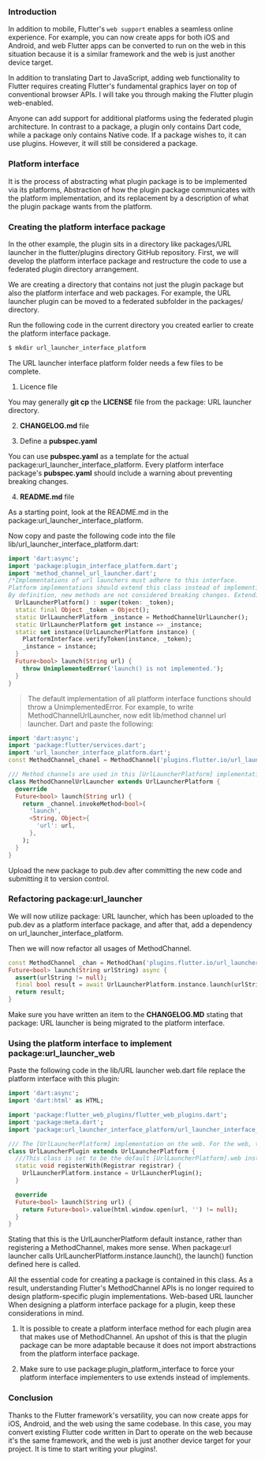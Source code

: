### Introduction
In addition to mobile, Flutter's `web support` enables a seamless online experience. For example, you can now create apps for both iOS and Android, and web Flutter apps can be converted to run on the web in this situation because it is a similar framework and the web is just another device target. 

In addition to translating Dart to JavaScript, adding web functionality to Flutter requires creating Flutter's fundamental graphics layer on top of conventional browser APIs. I will take you through making the Flutter plugin web-enabled.

Anyone can add support for additional platforms using the federated plugin architecture. In contrast to a package, a plugin only contains Dart code, while a package only contains Native code. If a package wishes to, it can use plugins. However, it will still be considered a package.

### Platform interface
It is the process of abstracting what plugin package is to be implemented via its platforms,  Abstraction of how the plugin package communicates with the platform implementation, and its replacement by a description of what the plugin package wants from the platform.

### Creating the platform interface package
In the other example, the plugin sits in a directory like packages/URL launcher in the flutter/plugins directory GitHub repository. First, we will develop the platform interface package and restructure the code to use a federated plugin directory arrangement. 

We are creating a directory that contains not just the plugin package but also the platform interface and web packages. For example, the URL launcher plugin can be moved to a federated subfolder in the packages/ directory. 

Run the following code in the current directory you created earlier to create the platform interface package.

```bash
$ mkdir url_launcher_interface_platform
```

The URL launcher interface platform folder needs a few files to be complete.

1. Licence file

You may generally **git cp** the **LICENSE** file from the package: URL launcher directory.

2. **CHANGELOG.md** file

3. Define a **pubspec.yaml**

You can use **pubspec.yaml** as a template for the actual package:url_launcher_interface_platform. Every platform interface package's **pubspec.yaml** should include a warning about preventing breaking changes.

4.  **README.md** file

As a starting point, look at the README.md in the package:url_launcher_interface_platform.

Now copy and paste the following code into the file lib/url_launcher_interface_platform.dart:

```dart
import 'dart:async';
import 'package:plugin_interface_platform.dart';
import 'method_channel_url_launcher.dart';
/*Implementations of url launchers must adhere to this interface.
Platform implementations should extend this class instead of implementing a URL launcher.
By definition, new methods are not considered breaking changes. Extending this class (with extends) assures that the subclass receives the default implementation, whereas the newly added interface will damage platform implementations of this interface.*/
  UrlLauncherPlatform() : super(token: _token);
  static final Object _token = Object();
  static UrlLauncherPlatform _instance = MethodChannelUrlLauncher();
  static UrlLauncherPlatform get instance => _instance;
  static set instance(UrlLauncherPlatform instance) {
    PlatformInterface.verifyToken(instance, _token);
    _instance = instance;
  }
  Future<bool> launch(String url) {
    throw UnimplementedError('launch() is not implemented.');
  }
}
```

> The default implementation of all platform interface functions should throw a UnimplementedError. For example, to write MethodChannelUrlLauncher, now edit lib/method channel url launcher. Dart and paste the following:
> 
```dart
import 'dart:async';
import 'package:flutter/services.dart';
import 'url_launcher_interface_platform.dart';
const MethodChannel_chanel = MethodChannel('plugins.flutter.io/url_launcher');

/// Method channels are used in this [UrlLauncherPlatform] implementation.
class MethodChannelUrlLauncher extends UrlLauncherPlatform {
  @override
  Future<bool> launch(String url) {
    return _channel.invokeMethod<bool>(
      'launch',
      <String, Object>{
        'url': url,
      },
    );
  }
}
```

Upload the new package to pub.dev after committing the new code and submitting it to version control.

### Refactoring package:url_launcher
We will now utilize package: URL launcher, which has been uploaded to the pub.dev as a platform interface package, and after that, add a dependency on url_launcher_interface_platform.

Then we will now refactor all usages of MethodChannel.

```dart
const MethodChannel _chan = MethodChan('plugins.flutter.io/url_launcher');
Future<bool> launch(String urlString) async {
  assert(urlString != null);
  final bool result = await UrlLauncherPlatform.instance.launch(urlString);
  return result;
}
```

Make sure you have written an item to the **CHANGELOG.MD** stating that package: URL launcher is being migrated to the platform interface.

### Using the platform interface to implement package:url_launcher_web
Paste the following code in the lib/URL launcher web.dart file replace the platform interface with this plugin:

```Dart
import 'dart:async';
import 'dart:html' as HTML;

import 'package:flutter_web_plugins/flutter_web_plugins.dart';
import 'package:meta.dart';
import 'package:url_launcher_interface_platform/url_launcher_interface_platform.dart';

/// The [UrlLauncherPlatform] implementation on the web. For the web, this class implements the package:url launcher functionality.
class UrlLauncherPlugin extends UrlLauncherPlatform {
  ///This class is set to be the default [UrlLauncherPlatform].web instance.
  static void registerWith(Registrar registrar) {
    UrlLauncherPlatform.instance = UrlLauncherPlugin();
  }

  @override
  Future<bool> launch(String url) {
    return Future<bool>.value(html.window.open(url, '') != null);
  }
}
```

Stating that this is the UrlLauncherPlatform default instance, rather than registering a MethodChannel, makes more sense. When package:url launcher calls UrlLauncherPlatform.instance.launch(), the launch() function defined here is called.

All the essential code for creating a package is contained in this class. As a result, understanding Flutter's MethodChannel APIs is no longer required to design platform-specific plugin implementations. Web-based URL launcher When designing a platform interface package for a plugin, keep these considerations in mind.

1. It is possible to create a platform interface method for each plugin area that makes use of MethodChannel. An upshot of this is that the plugin package can be more adaptable because it does not import abstractions from the platform interface package.

2. Make sure to use package:plugin_platform_interface to force your platform interface implementers to use extends instead of implements.

### Conclusion
Thanks to the Flutter framework's versatility, you can now create apps for iOS, Android, and the web using the same codebase. In this case, you may convert existing Flutter code written in Dart to operate on the web because it's the same framework, and the web is just another device target for your project. It is time to start writing your plugins!.
